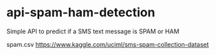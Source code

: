 # api-spam-ham-detection

Simple API to predict if a SMS text message is SPAM or HAM

spam.csv 
https://www.kaggle.com/uciml/sms-spam-collection-dataset